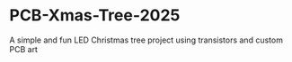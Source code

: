 # PCB-Xmas-Tree-2025
A simple and fun LED Christmas tree project using transistors and custom PCB art

